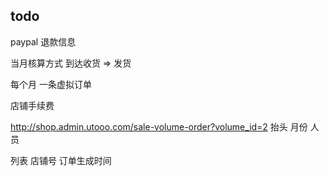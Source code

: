 ## todo

paypal 退款信息

当月核算方式 到达收货 => 发货

每个月 一条虚拟订单

店铺手续费


http://shop.admin.utooo.com/sale-volume-order?volume_id=2
抬头 月份 人员

列表 店铺号 订单生成时间
